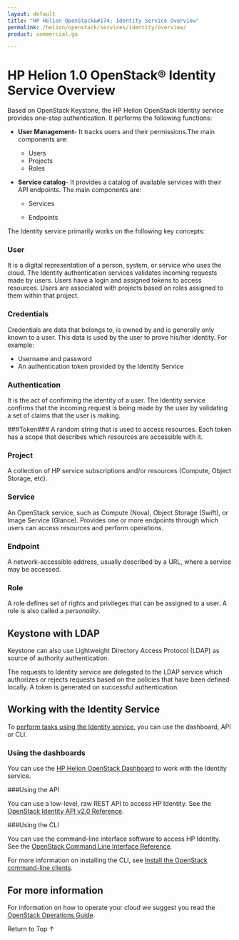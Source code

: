 ```yaml
---
layout: default
title: "HP Helion OpenStack&#174; Identity Service Overview"
permalink: /helion/openstack/services/identity/overview/
product: commercial.ga

---
```

<!--PUBLISHED-->

<script>

function PageRefresh {
onLoad="window.refresh"
}

PageRefresh();

</script>

<!--
<p style="font-size: small;"> <a href="/helion/openstack/services/compute/overview/">&#9664; PREV</a> | <a href="/helion/openstack/services/overview/">&#9650; UP</a> | <a href="/helion/openstack/services/imaging/overview/"> NEXT &#9654</a> </p>
-->

# HP Helion 1.0 OpenStack&#174; Identity Service Overview #

<!-- modeled after HP Cloud Networking Getting Started (network.getting.started.md) -->

Based on OpenStack Keystone, the HP Helion OpenStack Identity service provides one-stop authentication. It performs the following functions:

* **User Management**- It tracks users and their permissions.The main components are:

	* Users
	* Projects
	* Roles

* **Service catalog**- It provides a catalog of available services with their API endpoints. The main components are:

	* Services

	* Endpoints

The Identity service primarily works on the following key concepts: 

### User ###
 It is a digital representation of a person, system, or service who uses the cloud. The Identity authentication services validates incoming requests made by users. Users have a login and assigned tokens to access resources. Users are associated with projects based on roles assigned to them within that project.

### Credentials ###

Credentials are data that belongs to, is owned by and is generally only known to a user. This data is used by the user to prove his/her identity. For example:

* Username and password
* An authentication token provided by the Identity Service

### Authentication

It is the act of confirming the identity of a user. The Identity service confirms that the incoming request is being made by the user  by validating a set of claims that the user is making. 

###Token###
A random string that is used to access resources. Each token has a scope that describes which resources are accessible with it.

### Project ###
A collection of HP service subscriptions and/or resources (Compute, Object Storage, etc).

### Service ###
An OpenStack service, such as Compute (Nova), Object Storage (Swift), or Image Service (Glance). Provides one or more endpoints through which users can access resources and perform operations.

### Endpoint ###
A network-accessible address, usually described by a URL, where a service may be accessed.

### Role ###
A role defines set of rights and privileges that can be assigned to a user. A role is also called a *personality*.

## Keystone with LDAP

Keystone can also use Lightweight Directory Access Protocol (LDAP) as source of authority authentication. <!---LDAP simplifies integration of Identity authentication into an organization's existing directory service and user account management processes.-->

The requests to Identity service are delegated to the LDAP service which authorizes or rejects requests based on the policies that have been defined locally. A token is generated on successful authentication.

<!---The Identity service enables you to create and configure users, specify user roles and credentials, and issue security tokens. The `/etc/keystone/keystone.conf` file maps LDAP attributes to Identity attributes-->

<!---

- **Token** -- An arbitrary bit of text that is used to access resources. Each token has a scope that describes which resources are accessible with it. 

- **Project** -- A collection of HP service subscriptions and/or resources (Compute, Object Storage, etc). Also known as *tenant*.

- **Endpoint** -- A network-accessible address, usually described by URL, where a service may be accessed.

- **Role** -- A set of rights and privileges that can be assigned to a user.  A user assuming that role inherits those rights and privileges. A role is also called a *personality*.

The Identity service validates that incoming requests are being made by the user who claims to be making the call. 

The Identity service enables you to create and configure users, specify user roles and credentials, and issue security tokens. 

Users have a login and may be assigned tokens to access resources. Users can scope their authentication to a project (or, tenant) which then limits where and how their tokens can be used to interact with services. Users are assigned roles that can be used to control access to projects.

The Identity service will confirm that incoming request are being made by the user who claims to be making the call by validating a set of claims that the user is making. These claims are initially in the form of a set of credentials (username & password, or user access keys). After initial confirmation, the Identity service will issue the user a token which the user can then provide to demonstrate that their identity has been authenticated when making subsequent requests.

Users can belong to specific role(s), which is a set of rights and privileges.

## Key Terms ##

- **User** -- A digital representation of a person, system, or service who uses the cloud. Users are associated with tenants based on roles assigned to them with that tenant.

- **Credentials** -- Data that belongs to, is owned by, and generally only known by a user that the user can present to prove they are who they are.



- **Authentication** -- The act of confirming the identity of a user. The Identity service confirms that incoming request are being made by the user who claims to be making the call by validating a set of claims that the user is making. 

- **Token** -- An arbitrary bit of text that is used to access resources. Each token has a scope that describes which resources are accessible with it. 

- **Project** -- A collection of HP service subscriptions and/or resources (Compute, Object Storage, etc). Also known as *tenant*.

- **Endpoint** -- A network-accessible address, usually described by URL, where a service may be accessed.

- **Role** -- A set of rights and privileges that can be assigned to a user.  A user assuming that role inherits those rights and privileges. A role is also called a *personality*. -->

## Working with the Identity Service

To [perform tasks using the Identity service](#howto), you can use the dashboard, API or CLI.

### Using the dashboards<a name="UI"></a>

You can use the [HP Helion OpenStack Dashboard](/helion/openstack/ga/dashboard/how-works/) to work with the Identity service.

###Using the API<a name="API"></a>
 
You can use a low-level, raw REST API to access  HP Identity. See the [OpenStack Identity API v2.0 Reference](http://api.openstack.org/api-ref-identity-v2.html).

###Using the CLI<a name="cli"></a>

You can use the command-line interface software to access HP Identity. See the [OpenStack Command Line Interface Reference](http://docs.openstack.org/cli-reference/content/keystoneclient_commands.html).

For more information on installing the CLI, see [Install the OpenStack command-line clients](http://docs.openstack.org/user-guide/content/install_clients.html).


<!---
## How To's with the HP Helion OpenStack Identity Service<a name="howto"></a>

The following lists of tasks can be performed by a user or administrator through the [HP Helion OpenStack Dashboard](/helion/openstack/ga/dashboard/how-works/), the [API](http://api.openstack.org/api-ref-identity-v2.html) or [CLI](http://docs.openstack.org/cli-reference/content/keystoneclient_commands.html).


Depending upon your user type, [user](#user) or [administrator](#admin), you can perform the following tasks.

### Tasks performed by users<a name="user"></a>

The following Identity service tasks are usually performed by someone with the *user* role.

#### Managing default Project associations ####

Use the Identity service to configure project associations.

#### Listing Projects ####

Use the Identity service to view a list of projects in your cloud environment.

### Tasks performed by an Administrator<a name="admin"></a>

The following Identity service tasks are usually performed by someone with the *administrator* role.

#### Working with domains ###

Use the Identity service to configure user access to your cloud domains.

- Managing users. Configure user access to your cloud domains.
- Managing projects. Configure user access to your projects. 
- Managing user groups. Configure user group access to your domain.

### Working with roles ###

Use the Identity service to configure user roles within your cloud environment.

- Managing role definitions. Configure the roles that you can assign.
- Managing role assignments. Assign users to roles.
- Managing inherited role assignments. Configure roles inherited from other projects.

### Manage Credentials

Create EC2-compatible credentials for user per tenant. 

### Manage Endpoints

Create and delete endpoints associated with a service. 

### Manage Endpoint Filtering

Find endpoint filtered by a specific attribute or service type. 

### Manage Service Policies 

Manage the policy service, a rule-based authorization engine and the associated rule management interface.

### Issue Token

Issue a new UUID or PKI token for a user.

### Signature Validation 

Manage EC2 and S3 signature validation.

### Manage Federated Access 

Configure federated access for use in HP Helion OpenStack.

### Resetting a user password ###

Use the Identity service to reset a password for a user.

--->

## For more information ##

For information on how to operate your cloud we suggest you read the [OpenStack Operations Guide](http://docs.openstack.org/ops/). <!-- The *Architecture* section contains useful information about how an OpenStack Cloud is put together. However, the HP Helion OpenStack takes care of these details for you. The *Operations* section contains information on how to manage the system.-->

 <a href="#top" style="padding:14px 0px 14px 0px; text-decoration: none;"> Return to Top &#8593; </a>
